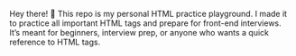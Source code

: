 Hey there! 👋
This repo is my personal HTML practice playground. I made it to practice all important HTML tags and prepare for front-end interviews. It’s meant for beginners, interview prep, or anyone who wants a quick reference to HTML tags.